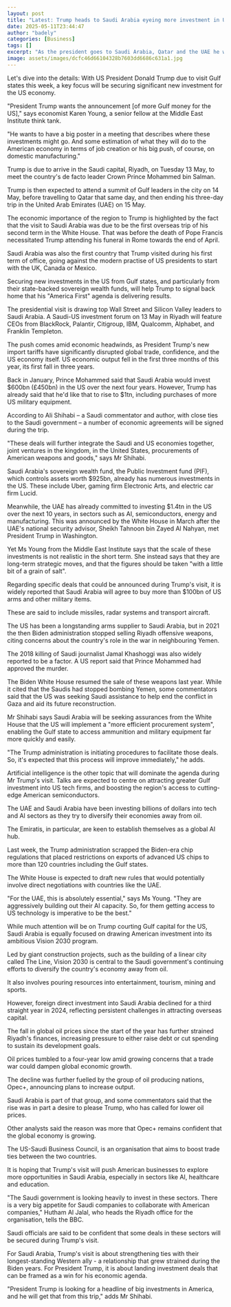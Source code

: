 ```yaml
---
layout: post
title: "Latest: Trump heads to Saudi Arabia eyeing more investment in US"
date: 2025-05-11T23:44:47
author: "badely"
categories: [Business]
tags: []
excerpt: "As the president goes to Saudi Arabia, Qatar and the UAE he wants them to buy more from the States."
image: assets/images/dcfc46d66104328b7603dd6686c631a1.jpg
---
```


Let's dive into the details: With US President Donald Trump due to visit Gulf states this week, a key focus will be securing significant new investment for the US economy.

"President Trump wants the announcement [of more Gulf money for the US]," says economist Karen Young, a senior fellow at the Middle East Institute think tank.

"He wants to have a big poster in a meeting that describes where these investments might go. And some estimation of what they will do to the American economy in terms of job creation or his big push, of course, on domestic manufacturing."

Trump is due to arrive in the Saudi capital, Riyadh, on Tuesday 13 May, to meet the country's de facto leader Crown Prince Mohammed bin Salman.

Trump is then expected to attend a summit of Gulf leaders in the city on 14 May, before travelling to Qatar that same day, and then ending his three-day trip in the United Arab Emirates (UAE) on 15 May.

The economic importance of the region to Trump is highlighted by the fact that the visit to Saudi Arabia was due to be the first overseas trip of his second term in the White House. That was before the death of Pope Francis necessitated Trump attending his funeral in Rome towards the end of April.

Saudi Arabia was also the first country that Trump visited during his first term of office, going against the modern practise of US presidents to start with the UK, Canada or Mexico.

Securing new investments in the US from Gulf states, and particularly from their state-backed sovereign wealth funds, will help Trump to signal back home that his "America First" agenda is delivering results.

The presidential visit is drawing top Wall Street and Silicon Valley leaders to Saudi Arabia. A Saudi-US investment forum on 13 May in Riyadh will feature CEOs from BlackRock, Palantir, Citigroup, IBM, Qualcomm, Alphabet, and Franklin Templeton.

The push comes amid economic headwinds, as President Trump's new import tariffs have significantly disrupted global trade, confidence, and the US economy itself. US economic output fell in the first three months of this year, its first fall in three years.

Back in January, Prince Mohammed said that Saudi Arabia would invest $600bn (£450bn) in the US over the next four years. However, Trump has already said that he'd like that to rise to $1tn, including purchases of more US military equipment.

According to Ali Shihabi – a Saudi commentator and author, with close ties to the Saudi government – a number of economic agreements will be signed during the trip.

"These deals will further integrate the Saudi and US economies together, joint ventures in the kingdom, in the United States, procurements of American weapons and goods," says Mr Shihabi.

Saudi Arabia's sovereign wealth fund, the Public Investment fund (PIF), which controls assets worth $925bn, already has numerous investments in the US. These include Uber, gaming firm Electronic Arts, and electric car firm Lucid.

Meanwhile, the UAE has already committed to investing $1.4tn in the US over the next 10 years, in sectors such as AI, semiconductors, energy and manufacturing. This was announced by the White House in March after the UAE's national security advisor, Sheikh Tahnoon bin Zayed Al Nahyan, met President Trump in Washington.

Yet Ms Young from the Middle East Institute says that the scale of these investments is not realistic in the short term. She instead says that they are long-term strategic moves, and that the figures should be taken "with a little bit of a grain of salt".

Regarding specific deals that could be announced during Trump's visit, it is widely reported that Saudi Arabia will agree to buy more than $100bn of US arms and other military items.

These are said to include missiles, radar systems and transport aircraft.

The US has been a longstanding arms supplier to Saudi Arabia, but in 2021 the then Biden administration stopped selling Riyadh offensive weapons, citing concerns about the country's role in the war in neighbouring Yemen.

The 2018 killing of Saudi journalist Jamal Khashoggi was also widely reported to be a factor. A US report said that Prince Mohammed had approved the murder.

The Biden White House resumed the sale of these weapons last year. While it cited that the Saudis had stopped bombing Yemen, some commentators said that the US was seeking Saudi assistance to help end the conflict in Gaza and aid its future reconstruction.

Mr Shihabi says Saudi Arabia will be seeking assurances from the White House that the US will implement a "more efficient procurement system", enabling the Gulf state to access ammunition and military equipment far more quickly and easily.

"The Trump administration is initiating procedures to facilitate those deals. So, it's expected that this process will improve immediately," he adds.

Artificial intelligence is the other topic that will dominate the agenda during Mr Trump's visit. Talks are expected to centre on attracting greater Gulf investment into US tech firms, and boosting the region's access to cutting-edge American semiconductors.

The UAE and Saudi Arabia have been investing billions of dollars into tech and AI sectors as they try to diversify their economies away from oil.

The Emiratis, in particular, are keen to establish themselves as a global AI hub.

Last week, the Trump administration scrapped the Biden-era chip regulations that placed restrictions on exports of advanced US chips to more than 120 countries including the Gulf states.

The White House is expected to draft new rules that would potentially involve direct negotiations with countries like the UAE.

"For the UAE, this is absolutely essential," says Ms Young. "They are aggressively building out their AI capacity. So, for them getting access to US technology is imperative to be the best."

While much attention will be on Trump courting Gulf capital for the US, Saudi Arabia is equally focused on drawing American investment into its ambitious Vision 2030 program.

Led by giant construction projects, such as the building of a linear city called The Line, Vision 2030 is central to the Saudi government's continuing efforts to diversify the country's economy away from oil.

It also involves pouring resources into entertainment, tourism, mining and sports.

However, foreign direct investment into Saudi Arabia declined for a third straight year in 2024, reflecting persistent challenges in attracting overseas capital.

The fall in global oil prices since the start of the year has further strained Riyadh's finances, increasing pressure to either raise debt or cut spending to sustain its development goals.

Oil prices tumbled to a four-year low amid growing concerns that a trade war could dampen global economic growth.

The decline was further fuelled by the group of oil producing nations, Opec+, announcing plans to increase output.

Saudi Arabia is part of that group, and some commentators said that the rise was in part a desire to please Trump, who has called for lower oil prices.

Other analysts said the reason was more that Opec+ remains confident that the global economy is growing.

The US-Saudi Business Council, is an organisation that aims to boost trade ties between the two countries.

It is hoping that Trump's visit will push American businesses to explore more opportunities in Saudi Arabia, especially in sectors like AI, healthcare and education.

"The Saudi government is looking heavily to invest in these sectors. There is a very big appetite for Saudi companies to collaborate with American companies," Hutham Al Jalal, who heads the Riyadh office for the organisation, tells the BBC.

Saudi officials are said to be confident that some deals in these sectors will be secured during Trump's visit.

For Saudi Arabia, Trump's visit is about strengthening ties with their longest-standing Western ally - a relationship that grew strained during the Biden years. For President Trump, it is about landing investment deals that can be framed as a win for his economic agenda.

"President Trump is looking for a headline of big investments in America, and he will get that from this trip," adds Mr Shihabi.

